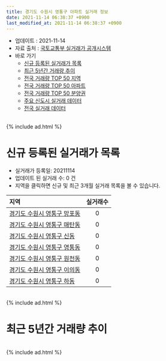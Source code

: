 ```yaml
---
title: 경기도 수원시 영통구 아파트 실거래 정보
date: 2021-11-14 06:38:37 +0900
last_modified_at: 2021-11-14 06:38:37 +0900
---
```


* 업데이트 : 2021-11-14
* 자료 출처 : [국토교통부 실거래가 공개시스템](http://rt.molit.go.kr)
* 바로 가기
    * [신규 등록된 실거래가 목록](#신규-등록된-실거래가-목록)
    * [최근 5년간 거래량 추이](#최근-5년간-거래량-추이)
    * [전국 거래량 TOP 50 지역](https://inasie.github.io/apt-trade-info/최근-3개월-전국에서-가장-거래가-많이-발생한-지역)
    * [전국 거래량 TOP 50 아파트](https://inasie.github.io/apt-trade-info/최근-3개월-전국에서-가장-거래가-많이-발생한-아파트)
    * [전국 거래량 TOP 50 분양권](https://inasie.github.io/apt-trade-info/최근-3개월-전국에서-가장-거래가-많이-발생한-분양권)
    * [주요 신도시 실거래 데이터](https://inasie.github.io/apt-trade-info/주요-신도시)
    * [전국 실거래 데이터](https://inasie.github.io/apt-trade-info/전국)

<br>
{% include ad.html %}
<br>

# 신규 등록된 실거래가 목록
* 실거래가 등록일: 20211114
* 업데이트 된 실거래 수: 0 건
* 지역을 클릭하면 신규 및 최근 3개월 실거래 목록을 볼 수 있습니다.


|지역|실거래수|
|:---|:---:|
|[경기도 수원시 영통구 망포동](https://inasie.github.io/apt-trade-info/경기도-수원시-영통구-망포동)|0|
|[경기도 수원시 영통구 매탄동](https://inasie.github.io/apt-trade-info/경기도-수원시-영통구-매탄동)|0|
|[경기도 수원시 영통구 신동](https://inasie.github.io/apt-trade-info/경기도-수원시-영통구-신동)|0|
|[경기도 수원시 영통구 영통동](https://inasie.github.io/apt-trade-info/경기도-수원시-영통구-영통동)|0|
|[경기도 수원시 영통구 원천동](https://inasie.github.io/apt-trade-info/경기도-수원시-영통구-원천동)|0|
|[경기도 수원시 영통구 이의동](https://inasie.github.io/apt-trade-info/경기도-수원시-영통구-이의동)|0|
|[경기도 수원시 영통구 하동](https://inasie.github.io/apt-trade-info/경기도-수원시-영통구-하동)|0|


<br>
{% include ad.html %}
<br>

# 최근 5년간 거래량 추이


<div style="width:100%;">
    <canvas id="deal_progress" height="200"></canvas>
</div>

<script>
new Chart(document.getElementById("deal_progress"), {
    type: 'line',
    data: {
        labels: ['201611','201612','201701','201702','201703','201704','201705','201706','201707','201708','201709','201710','201711','201712','201801','201802','201803','201804','201805','201806','201807','201808','201809','201810','201811','201812','201901','201902','201903','201904','201905','201906','201907','201908','201909','201910','201911','201912','202001','202002','202003','202004','202005','202006','202007','202008','202009','202010','202011','202012','202101','202102','202103','202104','202105','202106','202107','202108','202109','202110','202111'],
        datasets: [{
            label: '매매',
            pointRadius: 1,
            data: [522, 428, 354, 387, 537, 453, 596, 633, 600, 382, 491, 390, 482, 442, 678, 509, 670, 443, 447, 462, 439, 661, 942, 953, 527, 358, 384, 281, 389, 345, 383, 476, 516, 462, 557, 1231, 1340, 1453, 1444, 1242, 257, 226, 410, 1041, 832, 442, 436, 613, 787, 1121, 711, 553, 526, 852, 1154, 569, 600, 454, 353, 214, 11],
            borderColor: "rgba(255, 201, 14, 1)",
            backgroundColor: "rgba(255, 201, 14, 0.5)",
            fill: false,
            lineTension: 0
        },{
            label: '전월세',
            pointRadius: 1,
            data: [383, 473, 385, 406, 396, 310, 303, 323, 372, 330, 380, 325, 402, 571, 654, 642, 440, 387, 348, 419, 310, 322, 406, 435, 415, 486, 547, 473, 508, 499, 496, 536, 581, 507, 462, 540, 550, 843, 883, 952, 493, 636, 521, 580, 663, 510, 583, 490, 517, 586, 572, 552, 571, 894, 961, 838, 834, 688, 564, 659, 126],
            borderColor: "rgba(0, 141, 185, 1)",
            backgroundColor: "rgba(0, 141, 185, 0.5)",
            fill: false,
            lineTension: 0
        }
        ]
    },
    options: {
        responsive: true,
        title: {
            display: false
        },
        tooltips: {
            mode: 'index',
            intersect: false
        },
        hover: {
            mode: 'nearest',
            intersect: true
        },
        scales: {
            xAxes: [{
                display: true,
                scaleLabel: {
                    display: true,
                    labelString: '년/월'
                }
            }],
            yAxes: [{
                display: true,
                ticks: {
                    suggestedMin: 0,
                },
                scaleLabel: {
                    display: true,
                    labelString: '실거래 수'
                }
            }]
        }
    }
});

</script>


<br>
{% include ad.html %}
<br>

